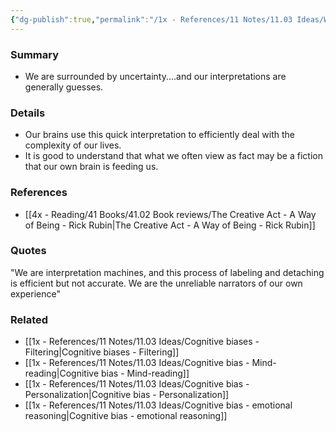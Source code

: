 ```yaml
---
{"dg-publish":true,"permalink":"/1x - References/11 Notes/11.03 Ideas/We are interpretation machines but rarely accurate/","title":"We are interpretation machines but rarely accurate","noteIcon":"","created":"2023-03-26T19:48:30.000+03:00","updated":"2024-02-14T20:18:21.365+03:00"}
---
```



### Summary
- We are surrounded by uncertainty....and our interpretations are generally guesses. 

### Details
- Our brains use this quick interpretation to efficiently deal with the complexity of our lives. 
- It is good to understand that what we often view as fact may be a fiction that our own brain is feeding us.

### References
- [[4x - Reading/41 Books/41.02 Book reviews/The Creative Act - A Way of Being - Rick Rubin\|The Creative Act - A Way of Being - Rick Rubin]]

### Quotes
"We are interpretation machines, and this process of labeling and detaching is efficient but not accurate. We are the unreliable narrators of our own experience"

### Related
- [[1x - References/11 Notes/11.03 Ideas/Cognitive biases - Filtering\|Cognitive biases - Filtering]]
- [[1x - References/11 Notes/11.03 Ideas/Cognitive bias - Mind-reading\|Cognitive bias - Mind-reading]]
- [[1x - References/11 Notes/11.03 Ideas/Cognitive bias - Personalization\|Cognitive bias - Personalization]]
- [[1x - References/11 Notes/11.03 Ideas/Cognitive bias - emotional reasoning\|Cognitive bias - emotional reasoning]]